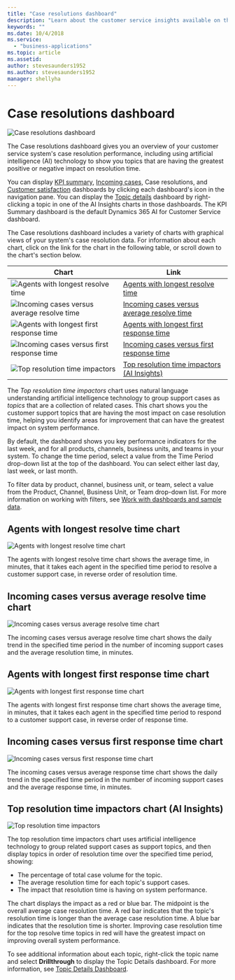 ```yaml
---
title: "Case resolutions dashboard​"
description: "Learn about the customer service insights available on the Case resolutions dashboard."
keywords: ""
ms.date: 10/4/2018
ms.service:
  - "business-applications"
ms.topic: article
ms.assetid: 
author: stevesaunders1952
ms.author: stevesaunders1952
manager: shellyha
---
```


# Case resolutions dashboard​

![Case resolutions dashboard](media/ai-csi-case-resolutions-dash.png)

The Case resolutions dashboard gives you an overview of your customer service system's case resolution performance, including using artificial intelligence (AI) technology to show you topics that are having the greatest positive or negative impact on resolution time.

You can display [KPI summary](ai-csi-dash-kpi-summary.md), [Incoming cases](ai-csi-dash-incoming-cases.md), Case resolutions, and [Customer satisfaction](ai-csi-dash-CSAT.md) dashboards by clicking each dashboard's icon in the navigation pane. You can display the [Topic details](ai-csi-dash-topic-details.md) dashboard by right-clicking a topic in one of the AI Insights charts in those dashboards. The KPI Summary dashboard is the default Dynamics 365 AI for Customer Service dashboard.

The Case resolutions dashboard includes a variety of charts with graphical views of your system's case resolution data. For information about each chart, click on the link for the chart in the following table, or scroll down to the chart's section below.

Chart | Link
----- | ----
![Agents with longest resolve time](media/ai-csi-longest-resolve-time.png) | [Agents with longest resolve time](#agents-with-longest-resolve-time-chart)
![Incoming cases versus average resolve time](media/ai-csi-incoming-vs-resolve-time.png) | [Incoming cases versus average resolve time](#incoming-cases-versus-average-resolve-time-chart)
![Agents with longest first response time](media/ai-csi-longest-first-response.png) | [Agents with longest first response time](#agents-with-longest-first-response-time-chart)
![Incoming cases versus first response time](media/ai-csi-incoming-vs-first-response.png) | [Incoming cases versus first response time](#incoming-cases-versus-first-response-time-chart)
![Top resolution time impactors](media/ai-csi-resolution-time-impactors.png) | [Top resolution time impactors (AI Insights)](#top-resolution-time-impactors)

The *Top resolution time impactors* chart uses natural language understanding artificial intelligence technology to group support cases as *topics* that are a collection of related cases. This chart shows you the customer support topics that are having the most impact on case resolution time, helping you identify areas for improvement that can have the greatest impact on system performance.

By default, the dashboard shows you key performance indicators for the last week, and for all products, channels, business units, and teams in your system. To change the time period, select a value from the Time Period drop-down list at the top of the dashboard. You can select either last day, last week, or last month.

To filter data by product, channel, business unit, or team, select a value from the Product, Channel, Business Unit, or Team drop-down list. For more information on working with filters, see [Work with dashboards and sample data](ai-csi-use-dash-sample-data.md).

## Agents with longest resolve time chart

![Agents with longest resolve time chart](media/ai-csi-longest-resolve-time.png)

The agents with longest resolve time chart shows the average time, in minutes, that it takes each agent in the specified time period to resolve a customer support case, in reverse order of resolution time.

## Incoming cases versus average resolve time chart

![Incoming cases versus average resolve time chart](media/ai-csi-incoming-vs-resolve-time.png)

The incoming cases versus average resolve time chart shows the daily trend in the specified time period in the number of incoming support cases and the average resolution time, in minutes.

## Agents with longest first response time chart

![Agents with longest first response time chart](media/ai-csi-longest-first-response.png)

The agents with longest first response time chart shows the average time, in minutes, that it takes each agent in the specified time period to respond to a customer support case, in reverse order of response time.

## Incoming cases versus first response time chart

![Incoming cases versus first response time chart](media/ai-csi-incoming-vs-first-response.png)

The incoming cases versus average response time chart shows the daily trend in the specified time period in the number of incoming support cases and the average response time, in minutes.

## Top resolution time impactors chart (AI Insights)

![Top resolution time impactors](media/ai-csi-resolution-time-impactors.png)

The top resolution time impactors chart uses artificial intelligence technology to group related support cases as support topics, and then display topics in order of resolution time over the specified time period, showing:

* The percentage of total case volume for the topic.
* The average resolution time for each topic's support cases.
* The impact that resolution time is having on system performance.

The chart displays the impact as a red or blue bar. The midpoint is the overall average case resolution time. A red bar indicates that the topic's resolution time is longer than the average case resolution time. A blue bar indicates that the resolution time is shorter. Improving case resolution time for the top resolve time topics in red will have the greatest impact on improving overall system performance.

To see additional information about each topic, right-click the topic name and select **Drillthrough** to display the Topic Details dashboard. For more information, see [Topic Details Dashboard](ai-csi-topic-details.md).
